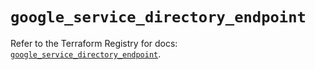 # `google_service_directory_endpoint`

Refer to the Terraform Registry for docs: [`google_service_directory_endpoint`](https://registry.terraform.io/providers/hashicorp/google-beta/6.11.0/docs/resources/google_service_directory_endpoint).
